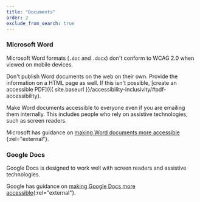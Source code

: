 ```yaml
---
title: "Documents"
order: 2
exclude_from_search: true
---
```


### Microsoft Word

Microsoft Word formats (`.doc` and `.docx`) don't conform to WCAG 2.0 when viewed on mobile devices.

Don't publish Word documents on the web on their own. Provide the information on a HTML page as well. If this isn't possible, [create an accessible PDF]({{ site.baseurl }}/accessibility-inclusivity/#pdf-accessibility).

Make Word documents accessible to everyone even if you are emailing them internally. This includes people who rely on assistive technologies, such as screen readers.

Microsoft has guidance on [making Word documents more accessible ](https://support.office.com/en-us/article/Creating-accessible-Word-documents-d9bf3683-87ac-47ea-b91a-78dcacb3c66d?CTT=3&amp;CorrelationId=b3c40249-a7fa-4300-9c12-5d0f79242a78&amp;ui=en-US&amp;rs=en-US&amp;ad=US){:rel="external"}.

### Google Docs

Google Docs is designed to work well with screen readers and assistive technologies.

Google has guidance on [making Google Docs more accessible](https://support.google.com/docs/answer/6199477?hl=en){:rel="external"}.
